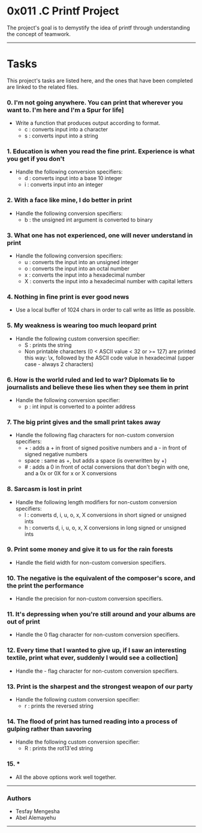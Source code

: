 # 0x011 .C Printf Project
The project's goal is to demystify the idea of printf through understanding the concept of teamwork.

---
# Tasks

This project's tasks are listed here, and the ones that have been completed are linked to the related files.

### 0. I'm not going anywhere. You can print that wherever you want to. I'm here and I'm a Spur for life]
* Write a function that produces output according to format.
  - c : converts input into a character
  - s : converts input into a string

### 1. Education is when you read the fine print. Experience is what you get if you don't
* Handle the following conversion specifiers:
  - d : converts input into a base 10 integer
  - i : converts input into an integer

### 2. With a face like mine, I do better in print
* Handle the following conversion specifiers:
  - b : the unsigned int argument is converted to binary

### 3. What one has not experienced, one will never understand in print
* Handle the following conversion specifiers:
  - u : converts the input into an unsigned integer
  - o : converts the input into an octal number
  - x : converts the input into a hexadecimal number
  - X : converts the input into a hexadecimal number with capital letters

### 4. Nothing in fine print is ever good news
* Use a local buffer of 1024 chars in order to call write as little as possible.

### 5. My weakness is wearing too much leopard print
* Handle the following custom conversion specifier:
  - S : prints the string
  - Non printable characters (0 < ASCII value < 32 or >= 127) are printed this way: \x, followed by the ASCII code value in hexadecimal (upper case - always 2 characters)

### 6. How is the world ruled and led to war? Diplomats lie to journalists and believe these lies when they see them in print
* Handle the following conversion specifier:
  - p : int input is converted to a pointer address

### 7. The big print gives and the small print takes away
* Handle the following flag characters for non-custom conversion specifiers:
  - \+ : adds a \+ in front of signed positive numbers and a \- in front of signed negative numbers
  - space : same as \+, but adds a space (is overwritten by \+)
  - \# : adds a 0 in front of octal conversions that don't begin with one, and a 0x or 0X for x or X conversions

### 8. Sarcasm is lost in print
* Handle the following length modifiers for non-custom conversion specifiers:
  - l : converts d, i, u, o, x, X conversions in short signed or unsigned ints
  - h : converts d, i, u, o, x, X conversions in long signed or unsigned ints

### 9. Print some money and give it to us for the rain forests
* Handle the field width for non-custom conversion specifiers.

### 10. The negative is the equivalent of the composer's score, and the print the performance
* Handle the precision for non-custom conversion specifiers.

### 11. It's depressing when you're still around and your albums are out of print
* Handle the 0 flag character for non-custom conversion specifiers.

### 12. Every time that I wanted to give up, if I saw an interesting textile, print what ever, suddenly I would see a collection]
* Handle the - flag character for non-custom conversion specifiers.

### 13. Print is the sharpest and the strongest weapon of our party
* Handle the following custom conversion specifier:
  - r : prints the reversed string

### 14. The flood of print has turned reading into a process of gulping rather than savoring
* Handle the following custom conversion specifier:
  - R : prints the rot13'ed string

### 15. * 
* All the above options work well together.

---
### Authors
- Tesfay Mengesha
- Abel Alemayehu
---
